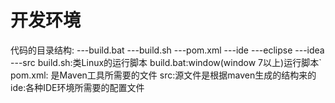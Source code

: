 开发环境
====================
代码的目录结构:
    ---build.bat
    ---build.sh
    ---pom.xml
    ---ide
         ---eclipse
         ---idea
    ---src
build.sh:类Linux的运行脚本
build.bat:window(window 7以上)运行脚本`
pom.xml: 是Maven工具所需要的文件
src:源文件是根据maven生成的结构来的
ide:各种IDE环境所需要的配置文件

